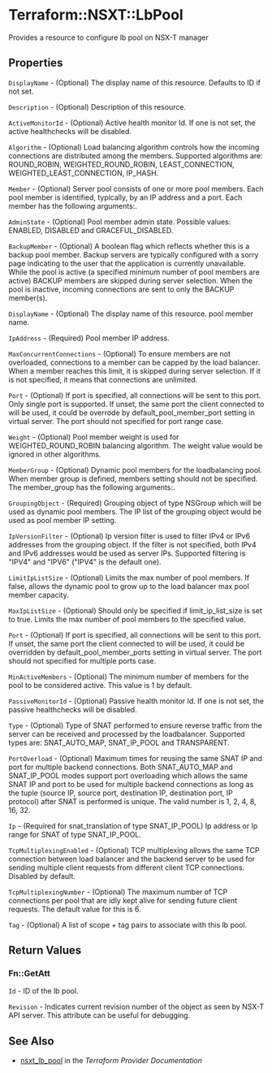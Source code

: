 # Terraform::NSXT::LbPool

Provides a resource to configure lb pool on NSX-T manager

## Properties

`DisplayName` - (Optional) The display name of this resource. Defaults to ID if not set.

`Description` - (Optional) Description of this resource.

`ActiveMonitorId` - (Optional) Active health monitor Id. If one is not set, the active healthchecks will be disabled.

`Algorithm` - (Optional) Load balancing algorithm controls how the incoming connections are distributed among the members. Supported algorithms are: ROUND_ROBIN, WEIGHTED_ROUND_ROBIN, LEAST_CONNECTION, WEIGHTED_LEAST_CONNECTION, IP_HASH.

`Member` - (Optional) Server pool consists of one or more pool members. Each pool member is identified, typically, by an IP address and a port. Each member has the following arguments:.

`AdminState` - (Optional) Pool member admin state. Possible values: ENABLED, DISABLED and GRACEFUL_DISABLED.

`BackupMember` - (Optional) A boolean flag which reflects whether this is a backup pool member. Backup servers are typically configured with a sorry page indicating to the user that the application is currently unavailable. While the pool is active (a specified minimum number of pool members are active) BACKUP members are skipped during server selection. When the pool is inactive, incoming connections are sent to only the BACKUP member(s).

`DisplayName` - (Optional) The display name of this resource. pool member name.

`IpAddress` - (Required) Pool member IP address.

`MaxConcurrentConnections` - (Optional) To ensure members are not overloaded, connections to a member can be capped by the load balancer. When a member reaches this limit, it is skipped during server selection. If it is not specified, it means that connections are unlimited.

`Port` - (Optional) If port is specified, all connections will be sent to this port. Only single port is supported. If unset, the same port the client connected to will be used, it could be overrode by default_pool_member_port setting in virtual server. The port should not specified for port range case.

`Weight` - (Optional) Pool member weight is used for WEIGHTED_ROUND_ROBIN balancing algorithm. The weight value would be ignored in other algorithms.

`MemberGroup` - (Optional) Dynamic pool members for the loadbalancing pool. When member group is defined, members setting should not be specified. The member_group has the following arguments:.

`GroupingObject` - (Required) Grouping object of type NSGroup which will be used as dynamic pool members. The IP list of the grouping object would be used as pool member IP setting.

`IpVersionFilter` - (Optional) Ip version filter is used to filter IPv4 or IPv6 addresses from the grouping object. If the filter is not specified, both IPv4 and IPv6 addresses would be used as server IPs. Supported filtering is "IPV4" and "IPV6" ("IPV4" is the default one).

`LimitIpListSize` - (Optional) Limits the max number of pool members. If false, allows the dynamic pool to grow up to the load balancer max pool member capacity.

`MaxIpListSize` - (Optional) Should only be specified if limit_ip_list_size is set to true. Limits the max number of pool members to the specified value.

`Port` - (Optional) If port is specified, all connections will be sent to this port. If unset, the same port the client connected to will be used, it could be overridden by default_pool_member_ports setting in virtual server. The port should not specified for multiple ports case.

`MinActiveMembers` - (Optional) The minimum number of members for the pool to be considered active. This value is 1 by default.

`PassiveMonitorId` - (Optional) Passive health monitor Id. If one is not set, the passive healthchecks will be disabled.

`Type` - (Optional) Type of SNAT performed to ensure reverse traffic from the server can be received and processed by the loadbalancer. Supported types are: SNAT_AUTO_MAP, SNAT_IP_POOL and TRANSPARENT.

`PortOverload` - (Optional) Maximum times for reusing the same SNAT IP and port for multiple backend connections. Both SNAT_AUTO_MAP and SNAT_IP_POOL modes support port overloading which allows the same SNAT IP and port to be used for multiple backend connections as long as the tuple (source IP, source port, destination IP, destination port, IP protocol) after SNAT is performed is unique. The valid number is 1, 2, 4, 8, 16, 32.

`Ip` - (Required for snat_translation of type SNAT_IP_POOL) Ip address or Ip range for SNAT of type SNAT_IP_POOL.

`TcpMultiplexingEnabled` - (Optional) TCP multiplexing allows the same TCP connection between load balancer and the backend server to be used for sending multiple client requests from different client TCP connections. Disabled by default.

`TcpMultiplexingNumber` - (Optional) The maximum number of TCP connections per pool that are idly kept alive for sending future client requests. The default value for this is 6.

`Tag` - (Optional) A list of scope + tag pairs to associate with this lb pool.


## Return Values

### Fn::GetAtt

`Id` - ID of the lb pool.

`Revision` - Indicates current revision number of the object as seen by NSX-T API server. This attribute can be useful for debugging.

## See Also

* [nsxt_lb_pool](https://www.terraform.io/docs/providers/nsxt/r/lb_pool.html) in the _Terraform Provider Documentation_